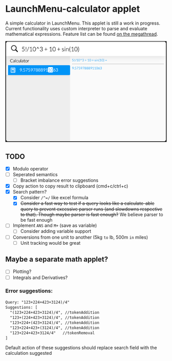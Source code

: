 # LaunchMenu-calculator applet

A simple calculator in LaunchMenu. This applet is still a work in progress. Current functionality uses custom interpreter to parse and evaluate mathematical expressions. Feature list can be found [on the megathread](https://github.com/LaunchMenu/LaunchMenu/issues/116).

![calc](docs/calculatorExample.png)

## TODO

-   [x] Modulo operator
-   [ ] Seperated semantics
    -   [ ] Bracket imbalance error suggestions
-   [x] Copy action to copy result to clipboard (cmd+c/ctrl+c)
-   [x] Search pattern?
    -   [x] Consider `/^=/` like excel formula
    -   [x] ~~Consider a fast way to test if a query looks like a calculate-able query to prevent excessive parser runs (and slowdowns respective to that). Though maybe parser is fast enough?~~ We believe parser to be fast enough
-   [ ] Implement `ANS` and `M+` (save as variable)
    -   [ ] Consider adding variable support
-   [ ] Conversions from one unit to another (5kg `to` lb, 500m `in` miles)
    -   [ ] Unit tracking would be great

## Maybe a separate math applet?

-   [ ] Plotting?
-   [ ] Integrals and Derivatives?

### Error suggestions:

```
Query: "123+224+423+3124)/4"
Suggestions: [
  "(123+224+423+3124)/4", //tokenAddition
  "123+(224+423+3124)/4", //tokenAddition
  "123+224+(423+3124)/4", //tokenAddition
  "123+224+423+(3124)/4", //tokenAddition
  "123+224+423+3124/4"   //tokenRemoval
]
```

Default action of these suggestions should replace search field with the calculation suggested
